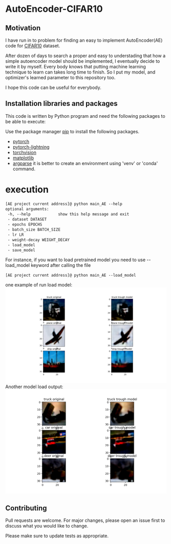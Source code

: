 # AutoEncoder-CIFAR10

## Motivation
 I have run in to problem for finding an easy to implement AutoEncoder(AE) code for [CIFAR10](https://www.cs.toronto.edu/~kriz/cifar.html) dataset.
 
 After dozen of days to search a proper and easy to understading that how a simple autoencoder model should be implemented, I eventually decide to write it by myself. Every body knows that putting machine learning technique to learn can takes long time to finish. So I put my model, and optimizer's learned parameter to this repository too.
 
 I hope this code can be useful for everybody.
 
 ## Installation libraries and packages
 This code is written by Python program and need the following packages to be able to execute:
 
 Use the package manager [pip](https://pip.pypa.io/en/stable/) to install the following packages.
 - [pytorch](https://pytorch.org)
 - [pytorch-lightning](https://pypi.org/project/pytorch-lightning/)
 - [torchvision](https://pytorch.org)
 - [matplotlib](https://pypi.org/project/matplotlib/)
 - [argparse](https://pypi.org/project/argparse/)
 it is better to create an environment using 'venv' or 'conda' command.
 # execution
 ```
 [AE project current address]@ python main_AE --help
 optional arguments:
  -h, --help            show this help message and exit
  - dataset DATASET
  - epochs EPOCHS
  - batch_size BATCH_SIZE
  - lr LR
  - weight-decay WEIGHT_DECAY
  - load_model
  - save_model

 ```
 For instance, if you want to load pretrained model you need to use --load_model keyword after calling the file
 ```
 [AE project current address]@ python main_AE --load_model
 ```
 one example of run load model:
 ![output](imgs/Figure_1.png)
 Another model load output:
 ![output1](imgs/Figure_2.png)
 
 ## Contributing
Pull requests are welcome. For major changes, please open an issue first to discuss what you would like to change.

Please make sure to update tests as appropriate.
